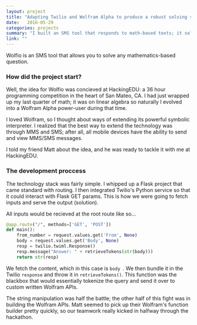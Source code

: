```yaml
---
layout: project
title: "Adapting Twilio and Wolfram Alpha to produce a robust solving solution"
date:   2016-05-29
categories: projects
summary: "I built an SMS tool that responds to math-based texts; it solves the question and responds on any phone."
link: ""
---
```

Wolfio is an SMS tool that allows you to solve any mathematics-based question.

### How did the project start?
Well, the idea for Wolfio was concieved at HackingEDU: a 36 hour programming competition in the heart of San Mateo, CA. I had just wrapped up my last quarter of math; it was on linear algebra so naturally I evolved into a Wolfram Alpha power-user during that time.

I loved Wolfram, so I thought about ways of extending its powerful symbolic interpreter. I realized that the best way to extend the technology was through MMS and SMS; after all, all mobile devices have the ability to send and view MMS/SMS messages.

I told my friend Matt about the idea, and he was ready to tackle it with me at HackingEDU.

### The development proccess

The technology stack was fairly simple. I whipped up a Flask project that came standard with routing. I then integrated Twilio's Python service so that it could interact with Flask GET params. This is how we were going to fetch inputs and serve the output (solution).

All inputs would be recieved at the root route like so...

```python
@app.route("/", methods=['GET', 'POST'])
def main():
	from_number = request.values.get('From', None)
	body = request.values.get('Body', None)
	resp = twilio.twiml.Response()
	resp.message("Answer: " + retrieveTokens(str(body)))
	return str(resp)
```

We fetch the content, which in this case is ```body ```. We then bundle it in the Twilio ```response``` and throw it in ```retrieveTokens()```. This function was the blackbox that would essentially tokenize the query and send it over to custom written Wolfram APIs.

The string manipulation was half the battle; the other half of this fight was in building the Wolfram APIs. Matt seemed to pick up their Wolfram's function builder pretty quickly, so our teamwork really kicked in halfway through the hackathon.

